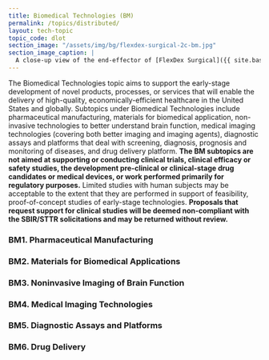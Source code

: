 ```yaml
---
title: Biomedical Technologies (BM)
permalink: /topics/distributed/
layout: tech-topic
topic_code: dlot
section_image: "/assets/img/bg/flexdex-surgical-2c-bm.jpg"
section_image_caption: |
  A close-up view of the end-effector of [FlexDex Surgical]({{ site.baseurl }}/portfolio/details/?company=flexdex-inc#flexdex-inc)'s articulating needle-driver. This instrument is for use in laparoscopic or minimally invasive surgeries. © FlexDex, Inc.
---
```



The Biomedical Technologies topic aims to support the early-stage development of novel products, processes, or services that will enable the delivery of high-quality, economically-efficient healthcare in the United States and globally. Subtopics under Biomedical Technologies include pharmaceutical manufacturing, materials for biomedical application, non-invasive technologies to better understand brain function, medical imaging technologies (covering both better imaging and imaging agents), diagnostic assays and platforms that deal with screening, diagnosis, prognosis and monitoring of diseases, and drug delivery platform. **The BM subtopics are not aimed at supporting or conducting clinical trials, clinical efficacy or safety studies, the development pre-clinical or clinical-stage drug candidates or medical devices, or work performed primarily for regulatory purposes.** Limited studies with human subjects may be acceptable to the extent that they are performed in support of feasibility, proof-of-concept studies of early-stage technologies. **Proposals that request support for clinical studies will be deemed non-compliant with the SBIR/STTR solicitations and may be returned without review.**

### BM1. Pharmaceutical Manufacturing

### BM2. Materials for Biomedical Applications

### BM3. Noninvasive Imaging of Brain Function 

### BM4. Medical Imaging Technologies 

### BM5. Diagnostic Assays and Platforms 

### BM6. Drug Delivery 
